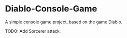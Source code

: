 # Diablo-Console-Game
A simple console game project, based on the game Diablo.

TODO: Add Sorcerer attack.
